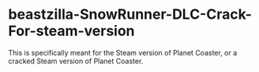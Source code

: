 # beastzilla-SnowRunner-DLC-Crack-For-steam-version
This is specifically meant for the Steam version of Planet Coaster, or a cracked Steam version of Planet Coaster.
